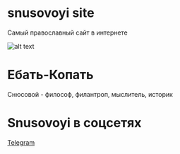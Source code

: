 # snusovoyi site
Самый православный сайт в интернете

![alt text](https://image.winudf.com/v2/image1/YnJhd2wuc3RhcnN3YWxscGFwZXJzX3NjcmVlbl8wXzE1NjA0OTQ1NTVfMDMw/screen-0.jpg?fakeurl=1&type=.jpg)
# Ебать-Копать
Снюсовой - философ, филантроп, мыслитель, историк
# Snusovoyi в соцсетях
[Telegram](https://t.me/snusovoyi)
